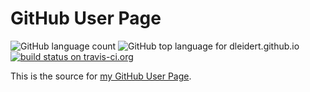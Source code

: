 # GitHub User Page

![GitHub language count](https://img.shields.io/github/languages/count/dleidert/dleidert.github.io.svg)
![GitHub top language for dleidert.github.io](https://img.shields.io/github/languages/top/dleidert/dleidert.github.io.svg)
[![build status on travis-ci.org](https://img.shields.io/travis/dleidert/dleidert.github.io/master.svg)][url.travisci]

[url.travisci]: https://travis-ci.org/dleidert/dleidert.github.io "Build status on travis-ci.org"

This is the source for [my GitHub User Page](https://dleidert.github.io/).
